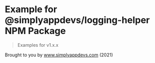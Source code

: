 # Example for @simplyappdevs/logging-helper NPM Package

> Examples for v1.x.x

Brought to you by www.simplyappdevs.com (2021)
